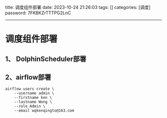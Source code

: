 title: 调度组件部署 
date: 2023-10-24 21:26:03 
tags: []
categories: [调度]
password: 7FKBKZrTTTPG2LnC

---
 <!--more-->
 
# 调度组件部署

## 1、 DolphinScheduler部署



## 2、airflow部署

```
airflow users create \
    --username admin \
    --firstname ken \
    --lastname Wong \
    --role Admin \
    --email wqkenqingto@163.com
```

